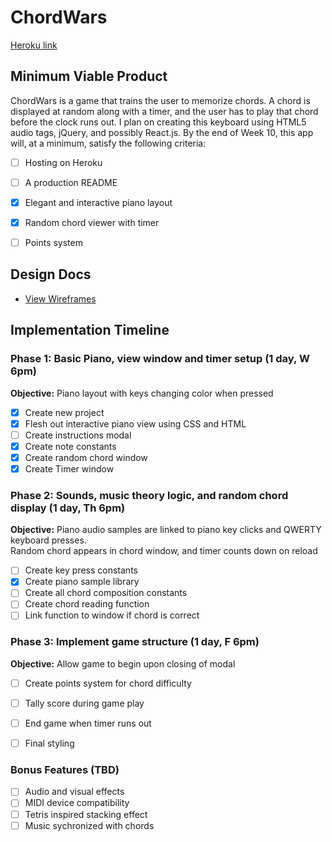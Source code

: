 # ChordWars

[Heroku link][heroku]

[heroku]: https://kickrestarter.herokuapp.com/

## Minimum Viable Product

ChordWars is a game that trains the user to memorize chords.  A chord is displayed at random along with a timer, and the user has to play that chord before the clock runs out.  I plan on creating this keyboard using HTML5 audio tags, jQuery, and possibly React.js.  By the end of Week 10, this app will, at a minimum, satisfy the following criteria:


- [ ] Hosting on Heroku
- [ ] A production README
- [x] Elegant and interactive piano layout
- [x] Random chord viewer with timer
- [ ] Points system


## Design Docs
* [View Wireframes][views]

[views]: docs/views.md

## Implementation Timeline

### Phase 1: Basic Piano, view window and timer setup (1 day, W 6pm)

**Objective:** Piano layout with keys changing color when pressed

- [x] Create new project
- [x] Flesh out interactive piano view using CSS and HTML
- [ ] Create instructions modal
- [x] Create note constants
- [x] Create random chord window
- [x] Create Timer window

### Phase 2: Sounds, music theory logic, and random chord display (1 day, Th 6pm)

**Objective:** Piano audio samples are linked to piano key clicks and QWERTY keyboard presses.  
Random chord appears in chord window, and timer counts down on reload

- [ ] Create key press constants
- [x] Create piano sample library
- [ ] Create all chord composition constants
- [ ] Create chord reading function  
- [ ] Link function to window if chord is correct  

### Phase 3: Implement game structure (1 day, F 6pm)

**Objective:** Allow game to begin upon closing of modal

- [ ] Create points system for chord difficulty
- [ ] Tally score during game play
- [ ] End game when timer runs out
- [ ] Final styling


### Bonus Features (TBD)
- [ ] Audio and visual effects
- [ ] MIDI device compatibility
- [ ] Tetris inspired stacking effect
- [ ] Music sychronized with chords
